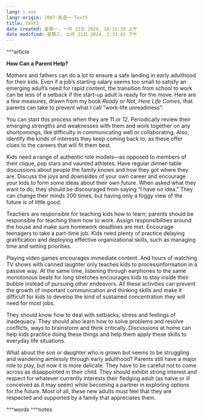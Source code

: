 ```yaml
---
langr : xxx
langr-origin: 2007-英语一-Text5
title: Text5
date created: 星期一, 一月 22日 2024, 10:15:39 上午
date modified: 星期三, 二月 21日 2024, 2:33:42 下午
---
```


^^^article

**How Can a Parent Help?**

Mothers and fathers can do a lot to ensure a safe landing in early adulthood for their kids. Even if a job’s starting salary seems too small to satisfy an emerging adult’s need for rapid content, the transition from school to work can be less of a setback if the start-up adult is ready for the move. Here are a few measures, drawn from my book _Ready or Not, Here Life Comes_, that parents can take to prevent what I call “work-life unreadiness”:

You can start this process when they are 11 or 12. Periodically review their emerging strengths and weaknesses with them and work together on any shortcomings, like difficulty in communicating well or collaborating. Also, identify the kinds of interests they keep coming back to, as these offer clues to the careers that will fit them best.

Kids need a range of authentic role models—as opposed to members of their clique, pop stars and vaunted athletes. Have regular dinner-table discussions about people the family knows and how they got where they are. Discuss the joys and downsides of your own career and encourage your kids to form some ideas about their own future. When asked what they want to do, they should be discouraged from saying “I have no idea.” They can change their minds 200 times, but having only a foggy view of the future is of little good.

Teachers are responsible for teaching kids how to learn; parents should be responsible for teaching them how to work. Assign responsibilities around the house and make sure homework deadlines are met. Encourage teenagers to take a part-time job. Kids need plenty of practice delaying gratification and deploying effective organizational skills, such as managing time and setting priorities.

Playing video games encourages immediate content. And hours of watching TV shows with canned laughter only teaches kids to processinformation in a passive way. At the same time, listening through earphones to the same monotonous beats for long stretches encourages kids to stay inside their bubble instead of pursuing other endeavors. All these activities can prevent the growth of important communication and thinking skills and make it difficult for kids to develop the kind of sustained concentration they will need for most jobs.

They should know how to deal with setbacks, stress and feelings of inadequacy. They should also learn how to solve problems and resolve conflicts, ways to brainstorm and think critically. Discussions at home can help kids practice doing these things and help them apply these skills to everyday life situations.

What about the son or daughter who is grown but seems to be struggling and wandering aimlessly through early adulthood? Parents still have a major role to play, but now it is more delicate. They have to be careful not to come across as disappointed in their child. They should exhibit strong interest and respect for whatever currently interests their fledging adult (as naive or ill conceived as it may seem) while becoming a partner in exploring options for the future. Most of all, these new adults must feel that they are respected and supported by a family that appreciates them.




^^^words
^^^notes